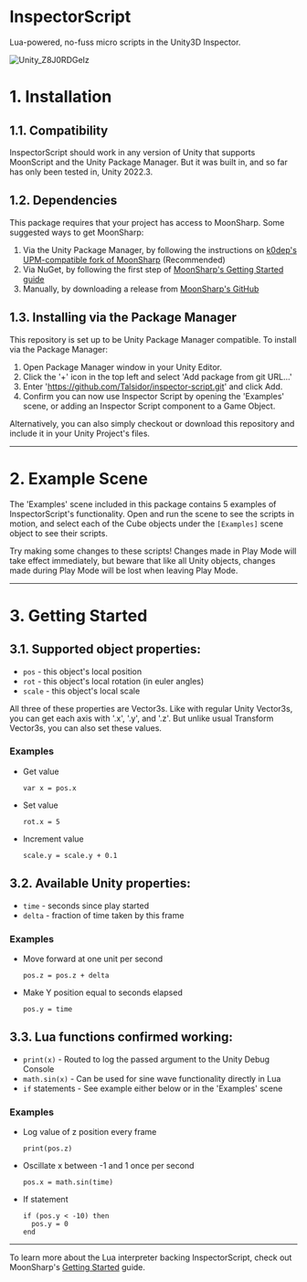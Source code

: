 # InspectorScript

Lua-powered, no-fuss micro scripts in the Unity3D Inspector.

![Unity_Z8J0RDGeIz](https://github.com/user-attachments/assets/99ee0e15-bbfa-4f80-894e-2a993377f808)

# 1. Installation

## 1.1. Compatibility

InspectorScript should work in any version of Unity that supports MoonScript and the Unity Package Manager.
But it was built in, and so far has only been tested in, Unity 2022.3.

## 1.2. Dependencies

This package requires that your project has access to MoonSharp.
Some suggested ways to get MoonSharp:
1. Via the Unity Package Manager, by following the instructions on [k0dep's UPM-compatible fork of MoonSharp](https://github.com/k0dep/MoonSharp/) (Recommended)
2. Via NuGet, by following the first step of [MoonSharp's Getting Started guide](https://www.moonsharp.org/getting_started.html)
3. Manually, by downloading a release from [MoonSharp's GitHub](https://github.com/moonsharp-devs/moonsharp/releases)

## 1.3. Installing via the Package Manager

This repository is set up to be Unity Package Manager compatible.
To install via the Package Manager:
1. Open Package Manager window in your Unity Editor.
2. Click the '+' icon in the top left and select 'Add package from git URL...'
3. Enter 'https://github.com/Talsidor/inspector-script.git' and click Add.
4. Confirm you can now use Inspector Script by opening the 'Examples' scene, or adding an Inspector Script component to a Game Object.

Alternatively, you can also simply checkout or download this repository and include it in your Unity Project's files.

----

# 2. Example Scene

The 'Examples' scene included in this package contains 5 examples of InspectorScript's functionality. Open and run the scene to see the scripts in motion, and select each of the Cube objects under the `[Examples]` scene object to see their scripts.

Try making some changes to these scripts! Changes made in Play Mode will take effect immediately, but beware that like all Unity objects, changes made during Play Mode will be lost when leaving Play Mode.

----

# 3. Getting Started

## 3.1. Supported object properties:
- `pos` - this object's local position
- `rot` - this object's local rotation (in euler angles)
- `scale` - this object's local scale

All three of these properties are Vector3s. Like with regular Unity Vector3s, you can get each axis with '.x', '.y', and '.z'. But unlike usual Transform Vector3s, you can also set these values.

### Examples

- Get value
  ```
  var x = pos.x
  ```
- Set value
  ```
  rot.x = 5
  ```
- Increment value
  ```
  scale.y = scale.y + 0.1
  ```

## 3.2. Available Unity properties:
- `time` - seconds since play started
- `delta` - fraction of time taken by this frame

### Examples

- Move forward at one unit per second
  ```
  pos.z = pos.z + delta
  ```
- Make Y position equal to seconds elapsed
  ```
  pos.y = time
  ```

## 3.3. Lua functions confirmed working:
- `print(x)` - Routed to log the passed argument to the Unity Debug Console
- `math.sin(x)` - Can be used for sine wave functionality directly in Lua
- `if` statements - See example either below or in the 'Examples' scene

### Examples

- Log value of z position every frame
  ```
  print(pos.z)
  ```
- Oscillate x between -1 and 1 once per second
  ```
  pos.x = math.sin(time)
  ```
- If statement
  ```
  if (pos.y < -10) then
    pos.y = 0
  end
  ```

----

To learn more about the Lua interpreter backing InspectorScript, check out MoonSharp's [Getting Started](https://www.moonsharp.org/getting_started.html) guide.
